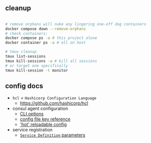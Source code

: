 ## cleanup

```bash

# remove orphans will nuke any lingering one-off dog containers
docker compose down --remove-orphans
# check containers:
docker compose ps -a # this project alone
docker container ps -a # all on host

# tmux cleanup
tmux list-sessions
tmux kill-sessions -a # kill all sessions
# or target one specifically
tmux kill-session -t monitor

```

## config docs

- `hcl` = `Hashicorp Configuration Language`
  - https://github.com/hashicorp/hcl
- consul agent configuration
  - [CLI options](https://www.consul.io/docs/agent/options#commandline_options)
  - [config file key reference](https://www.consul.io/docs/agent/options#config_key_reference)
  - ['hot' reloadable config](https://www.consul.io/docs/agent/options#reloadable-configuration)
- service registration
  - [`Service Definition` parameters](https://www.consul.io/docs/discovery/services#service)
